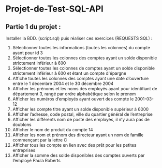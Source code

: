 ﻿# Projet-de-Test-SQL-API

## Partie 1 du projet : 
Installer la BDD. (script.sql) puis réaliser ces exercices (REQUESTS SQL) : 

1. Sélectionner toutes les informations (toutes les colonnes) du compte ayant pour id 3
2. Sélectionner toutes les colonnes des comptes ayant un solde disponible strictement inférieur
à 600
3. Sélectionner toutes les colonnes de comptes ayant un solde disponible strictement inférieur à
600 et étant un compte d'épargne
4. Affiche toutes les colonnes des comptes ayant une date d’ouverture entre le 1 décembre
2004 et le 30 décembre 2004
5. Afficher les prénoms et les noms des employés ayant pour identifiant de département 3,
rangé par ordre alphabétique selon le prenom
6. Afficher les numéros d’employés ayant ouvert des compte le 2001-03-12
7. Afficher les compte titre ayant un solde disponible supérieur à 6000
8. Afficher l’adresse, code postal, ville du quartier général de l’entreprise
9. Afficher les différents nom de poste des employés, il n’y aura pas de doublons
10. Afficher le nom de produit du compte 14
11. Afficher les nom et prénom des directeur ayant un nom de famille commençant par la lettre C
12. Afficher tous les compte en lien avec des prêt pour les petites entreprises
13. Afficher la somme des solde disponibles des comptes ouverts par l’employé Paula Roberts
